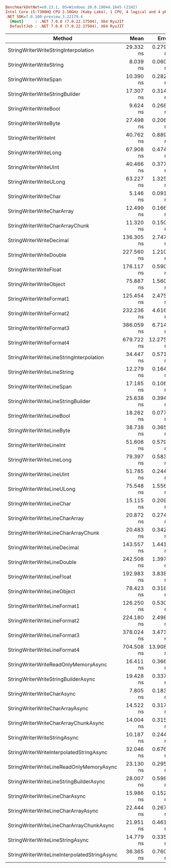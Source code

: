 ``` ini

BenchmarkDotNet=v0.13.1, OS=Windows 10.0.19044.1645 (21H2)
Intel Core i5-7300HQ CPU 2.50GHz (Kaby Lake), 1 CPU, 4 logical and 4 physical cores
.NET SDK=7.0.100-preview.3.22179.4
  [Host]     : .NET 7.0.0 (7.0.22.17504), X64 RyuJIT
  DefaultJob : .NET 7.0.0 (7.0.22.17504), X64 RyuJIT


```
|                                       Method |       Mean |      Error |     StdDev |     Median |  Gen 0 | Allocated |
|--------------------------------------------- |-----------:|-----------:|-----------:|-----------:|-------:|----------:|
|         StringWriterWriteStringInterpolation |  29.332 ns |  0.2795 ns |  0.2334 ns |  29.287 ns | 0.0179 |      56 B |
|                      StringWriterWriteString |   8.039 ns |  0.0609 ns |  0.0476 ns |   8.044 ns |      - |         - |
|                        StringWriterWriteSpan |  10.390 ns |  0.2828 ns |  0.3257 ns |  10.342 ns |      - |         - |
|               StringWriterWriteStringBuilder |  17.307 ns |  0.3148 ns |  0.2790 ns |  17.235 ns |      - |         - |
|                        StringWriterWriteBool |   9.624 ns |  0.2685 ns |  0.4100 ns |   9.400 ns |      - |         - |
|                        StringWriterWriteByte |  27.498 ns |  0.2067 ns |  0.1832 ns |  27.545 ns | 0.0102 |      32 B |
|                         StringWriterWriteInt |  40.762 ns |  0.8893 ns |  1.1872 ns |  40.286 ns | 0.0153 |      48 B |
|                        StringWriterWriteLong |  67.908 ns |  0.4741 ns |  0.4203 ns |  67.883 ns | 0.0204 |      64 B |
|                        StringWriterWriteUInt |  40.466 ns |  0.3774 ns |  0.3152 ns |  40.595 ns | 0.0153 |      48 B |
|                       StringWriterWriteULong |  63.227 ns |  1.3255 ns |  2.2146 ns |  62.054 ns | 0.0204 |      64 B |
|                        StringWriterWriteChar |   5.146 ns |  0.0912 ns |  0.0808 ns |   5.113 ns |      - |         - |
|                   StringWriterWriteCharArray |  12.499 ns |  0.1664 ns |  0.1556 ns |  12.520 ns |      - |         - |
|              StringWriterWriteCharArrayChunk |  11.320 ns |  0.1505 ns |  0.1407 ns |  11.297 ns |      - |         - |
|                     StringWriterWriteDecimal | 136.305 ns |  2.7478 ns |  2.4359 ns | 135.889 ns | 0.0176 |      56 B |
|                      StringWriterWriteDouble | 227.560 ns |  1.2109 ns |  0.9454 ns | 227.782 ns | 0.0176 |      56 B |
|                       StringWriterWriteFloat | 176.117 ns |  0.5909 ns |  0.5238 ns | 176.126 ns | 0.0126 |      40 B |
|                      StringWriterWriteObject |  75.887 ns |  1.5607 ns |  2.0835 ns |  75.829 ns | 0.0408 |     128 B |
|                     StringWriterWriteFormat1 | 125.454 ns |  2.4750 ns |  2.3151 ns | 126.322 ns | 0.0408 |     128 B |
|                     StringWriterWriteFormat2 | 232.236 ns |  4.6166 ns |  5.8385 ns | 231.430 ns | 0.0637 |     200 B |
|                     StringWriterWriteFormat3 | 386.059 ns |  6.7142 ns |  8.9632 ns | 382.854 ns | 0.0839 |     264 B |
|                     StringWriterWriteFormat4 | 679.722 ns | 12.2758 ns | 11.4828 ns | 676.576 ns | 0.1221 |     384 B |
|     StringWriterWriteLineStringInterpolation |  34.447 ns |  0.5718 ns |  0.5349 ns |  34.233 ns | 0.0178 |      56 B |
|                  StringWriterWriteLineString |  12.279 ns |  0.1643 ns |  0.1537 ns |  12.250 ns |      - |         - |
|                    StringWriterWriteLineSpan |  17.185 ns |  0.1061 ns |  0.0940 ns |  17.196 ns |      - |         - |
|           StringWriterWriteLineStringBuilder |  25.638 ns |  0.3945 ns |  0.3690 ns |  25.699 ns |      - |         - |
|                    StringWriterWriteLineBool |  18.262 ns |  0.0770 ns |  0.0682 ns |  18.251 ns |      - |         - |
|                    StringWriterWriteLineByte |  38.738 ns |  0.3652 ns |  0.3237 ns |  38.741 ns | 0.0102 |      32 B |
|                     StringWriterWriteLineInt |  51.606 ns |  0.5792 ns |  0.5135 ns |  51.491 ns | 0.0153 |      48 B |
|                    StringWriterWriteLineLong |  79.397 ns |  0.5831 ns |  0.5169 ns |  79.359 ns | 0.0204 |      64 B |
|                    StringWriterWriteLineUInt |  51.785 ns |  0.2442 ns |  0.2284 ns |  51.785 ns | 0.0153 |      48 B |
|                   StringWriterWriteLineULong |  75.548 ns |  1.5562 ns |  2.3765 ns |  75.014 ns | 0.0204 |      64 B |
|                    StringWriterWriteLineChar |  15.115 ns |  0.2090 ns |  0.1955 ns |  15.078 ns |      - |         - |
|               StringWriterWriteLineCharArray |  20.872 ns |  0.2745 ns |  0.2434 ns |  20.875 ns |      - |         - |
|          StringWriterWriteLineCharArrayChunk |  20.483 ns |  0.3426 ns |  0.3037 ns |  20.439 ns |      - |         - |
|                 StringWriterWriteLineDecimal | 143.557 ns |  1.4418 ns |  1.3487 ns | 143.393 ns | 0.0176 |      56 B |
|                  StringWriterWriteLineDouble | 242.508 ns |  1.3970 ns |  1.1665 ns | 242.660 ns | 0.0176 |      56 B |
|                   StringWriterWriteLineFloat | 192.983 ns |  3.8381 ns |  3.5901 ns | 193.535 ns | 0.0126 |      40 B |
|                  StringWriterWriteLineObject |  78.423 ns |  0.3183 ns |  0.2658 ns |  78.469 ns | 0.0408 |     128 B |
|                 StringWriterWriteLineFormat1 | 126.250 ns |  0.5309 ns |  0.4433 ns | 126.240 ns | 0.0408 |     128 B |
|                 StringWriterWriteLineFormat2 | 224.180 ns |  2.4989 ns |  2.3375 ns | 224.284 ns | 0.0637 |     200 B |
|                 StringWriterWriteLineFormat3 | 378.024 ns |  3.4733 ns |  2.9004 ns | 377.439 ns | 0.0839 |     264 B |
|                 StringWriterWriteLineFormat4 | 704.508 ns | 13.9087 ns | 22.0606 ns | 703.223 ns | 0.1221 |     384 B |
|         StringWriterWriteReadOnlyMemoryAsync |  16.411 ns |  0.3664 ns |  0.3598 ns |  16.314 ns |      - |         - |
|          StringWriterWriteStringBuilderAsync |  19.428 ns |  0.3374 ns |  0.2991 ns |  19.586 ns |      - |         - |
|                   StringWriterWriteCharAsync |   7.805 ns |  0.1833 ns |  0.1715 ns |   7.716 ns |      - |         - |
|              StringWriterWriteCharArrayAsync |  14.522 ns |  0.3170 ns |  0.3114 ns |  14.561 ns |      - |         - |
|         StringWriterWriteCharArrayChunkAsync |  14.004 ns |  0.3155 ns |  0.5848 ns |  13.999 ns |      - |         - |
|                 StringWriterWriteStringAsync |  10.187 ns |  0.2442 ns |  0.3730 ns |  10.233 ns |      - |         - |
|     StringWriterWriteInterpolatedStringAsync |  32.046 ns |  0.6764 ns |  1.5676 ns |  31.480 ns | 0.0179 |      56 B |
|     StringWriterWriteLineReadOnlyMemoryAsync |  23.130 ns |  0.2956 ns |  0.2765 ns |  23.137 ns |      - |         - |
|      StringWriterWriteLineStringBuilderAsync |  28.007 ns |  0.5988 ns |  0.6656 ns |  27.870 ns |      - |         - |
|               StringWriterWriteLineCharAsync |  15.986 ns |  0.1529 ns |  0.1430 ns |  15.972 ns |      - |         - |
|          StringWriterWriteLineCharArrayAsync |  22.444 ns |  0.2672 ns |  0.2500 ns |  22.390 ns |      - |         - |
|     StringWriterWriteLineCharArrayChunkAsync |  21.951 ns |  0.4612 ns |  0.3851 ns |  21.984 ns |      - |         - |
|             StringWriterWriteLineStringAsync |  14.779 ns |  0.3351 ns |  0.6995 ns |  14.471 ns |      - |         - |
| StringWriterWriteLineInterpolatedStringAsync |  36.365 ns |  0.7607 ns |  1.5880 ns |  36.329 ns | 0.0178 |      56 B |

